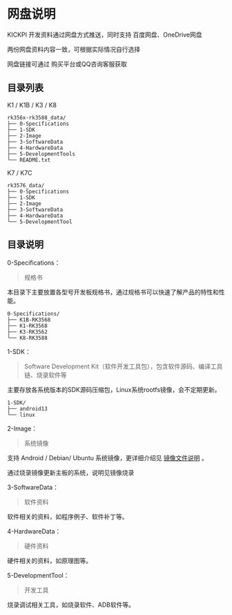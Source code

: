 # 网盘说明

KICKPI 开发资料通过网盘方式推送，同时支持 百度网盘、OneDrive网盘

两份网盘资料内容一致，可根据实际情况自行选择

网盘链接可通过 购买平台或QQ咨询客服获取



## 目录列表

K1 / K1B / K3 / K8

```
rk356x-rk3588_data/
├── 0-Specifications
├── 1-SDK
├── 2-Image
├── 3-SoftwareData
├── 4-HardwareData
├── 5-DevelopmentTools
└── README.txt
```

K7 / K7C

```
rk3576_data/
├── 0-Specifications
├── 1-SDK
├── 2-Image
├── 3-SoftwareData
├── 4-HardwareData
└── 5-DevelopmentTool
```



## 目录说明

0-Specifications：

> 规格书

本目录下主要放置各型号开发板规格书，通过规格书可以快速了解产品的特性和性能。

```
0-Specifications/
├── K1B-RK3568
├── K1-RK3568
├── K3-RK3562
└── K8-RK3588
```



1-SDK：

> Software Development Kit（软件开发工具包），包含软件源码、编译工具链、烧录软件等

主要存放各系统版本的SDK源码压缩包，Linux系统rootfs镜像，会不定期更新。

```
1-SDK/
├── android13
└── linux
```



2-Image：

> 系统镜像

支持 Android / Debian/ Ubuntu 系统镜像，更详细介绍见 [镜像文件说明](镜像文件说明.md) 。

通过烧录镜像更新主板的系统，说明见镜像烧录



3-SoftwareData：

> 软件资料

软件相关的资料，如程序例子、软件补丁等。



4-HardwareData：

> 硬件资料

硬件相关的资料，如原理图等。



5-DevelopmentTool：

> 开发工具

烧录调试相关工具，如烧录软件、ADB软件等。


